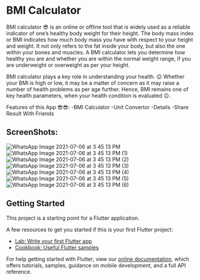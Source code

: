 # BMI Calculator

BMI calculator 😎 is an online or offline tool that is widely used as a reliable indicator of one’s healthy body weight for their height. The body mass index or BMI indicates how much body mass you have with respect to your height and weight. It not only refers to the fat inside your body, but also the one within your bones and muscles. A BMI calculator lets you determine how healthy you are and whether you are within the normal weight range, if you are underweight or overweight as per your height.

BMI calculator plays a key role in understanding your health. 😉 Whether your BMI is high or low, it may be a matter of concern as it may raise a number of health problems as per age further. Hence, BMI remains one of key health parameters, when your health condition is evaluated 😉.

Features of this App 😎😎:
\-BMI Calculator
\-Unit Convertor
\-Details
\-Share Result With Friends

## ScreenShots:

![WhatsApp Image 2021-07-06 at 3 45 13 PM](https://user-images.githubusercontent.com/85779586/124584254-a83a5d00-de71-11eb-86d0-bf6fb655a8dd.jpeg)
![WhatsApp Image 2021-07-06 at 3 45 13 PM (1)](https://user-images.githubusercontent.com/85779586/124584256-a8d2f380-de71-11eb-9834-d334fcdfe99c.jpeg)
![WhatsApp Image 2021-07-06 at 3 45 13 PM (2)](https://user-images.githubusercontent.com/85779586/124584240-a5d80300-de71-11eb-92d9-77098bd07832.jpeg)
![WhatsApp Image 2021-07-06 at 3 45 13 PM (3)](https://user-images.githubusercontent.com/85779586/124584242-a7093000-de71-11eb-8367-76a3846fa233.jpeg)
![WhatsApp Image 2021-07-06 at 3 45 13 PM (4)](https://user-images.githubusercontent.com/85779586/124584245-a7093000-de71-11eb-8e16-6e48f46db8da.jpeg)
![WhatsApp Image 2021-07-06 at 3 45 13 PM (5)](https://user-images.githubusercontent.com/85779586/124584248-a7a1c680-de71-11eb-8ad5-618909f47316.jpeg)
![WhatsApp Image 2021-07-06 at 3 45 13 PM (6)](https://user-images.githubusercontent.com/85779586/124584251-a7a1c680-de71-11eb-9957-9df7ecc5a7e7.jpeg)



## Getting Started

This project is a starting point for a Flutter application.

A few resources to get you started if this is your first Flutter project:

- [Lab: Write your first Flutter app](https://flutter.dev/docs/get-started/codelab)
- [Cookbook: Useful Flutter samples](https://flutter.dev/docs/cookbook)

For help getting started with Flutter, view our
[online documentation](https://flutter.dev/docs), which offers tutorials,
samples, guidance on mobile development, and a full API reference.
